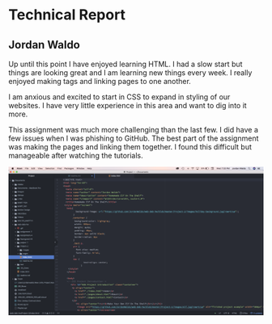 <h1>Technical Report</h1>
<h2>Jordan Waldo</h2>

<p>
Up until this point I have enjoyed learning HTML. I had a slow start but things are looking great and I am learning new things every week. I really enjoyed making tags and linking pages to one another.
</P>
<p>
I am anxious and excited to start in CSS to expand in styling of our websites. I have very little experience in this area and want to dig into it more.
<p/>
<p>
This assignment was much more challenging than the last few. I did have a few issues when I was phishing to GitHub. The best part of the assignment was making the pages and linking them together. I found this difficult but manageable after watching the tutorials.
<p/>
<img src="https://github.com/JordanWaldo/web-deb-hw/blob/master/Project-2/images/Screen%20Shot%202018-11-21%20at%207.33.15%20PM.png?raw=true" alt="Screensot">
